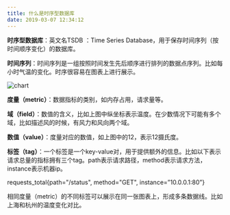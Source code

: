 ```yaml
---
title: 什么是时序型数据库
date: 2019-03-07 12:34:12
---
```




**时序型数据库**：英文名TSDB ：Time Series Database，⽤于保存时间序列（按时间顺序变化）的数据库。

**时间序列**：时间序列是一组按照时间发生先后顺序进行排列的数据点序列。比如每小时气温的变化。时序很容易在图表上进行展示。

![chart](/images/time-series/chart.jpeg)

**度量（metric）**：数据指标的类别，如内存占用，请求量等。 

**域（field）**：数值的含义，比如上图中纵坐标表示温度。在少数情况下可能有多个域，比如描述风的时候，有风力和风向两个域。

**数值（value）**：度量对应的数值，如上图中的12，表示12摄氏度。

**标签（tag）**：⼀个标签是⼀个key-value对，⽤于提供额外的信息。比如以下表示请求总量的指标拥有三个tag。path表示请求路径，method表示请求方法，instance表示机器ip。

requests_total{path="/status", method="GET", instance=”10.0.0.1:80”}

相同度量（metric）的不同标签可以展示在同一张图表上，形成多条数据线。比如上海和杭州的温度变化对比。



